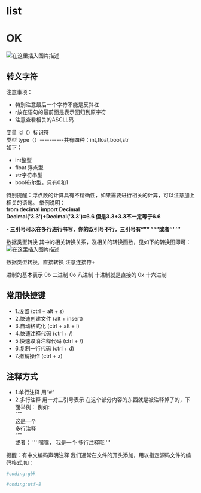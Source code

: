# list
# OK
![在这里插入图片描述](https://img-blog.csdnimg.cn/20210312100219697.png?x-oss-process=image/watermark,type_ZmFuZ3poZW5naGVpdGk,shadow_10,text_aHR0cHM6Ly9ibG9nLmNzZG4ubmV0L3dlaXhpbl80MDc0OTA0Mw==,size_16,color_FFFFFF,t_70#pic_center)

## **转义字符**

注意事项：

 - 特别注意最后一个字符不能是反斜杠
 - r放在语句的最前面是表示回归到原字符
 - 注意查看相关的ASCLL码

	
变量
id（）标识符  
类型 type（）----------共有四种：int,float,bool,str  
如下：  
 - 	int整型
 - 	float 浮点型
 - 	str字符串型
 - bool布尔型，只有0和1
	
特别提醒：浮点数的计算具有不精确性，如果需要进行相关的计算，可以注意加上相关的语句。
举例说明：  
**from decimal import Decimal  
Decimal('3.3')+Decimal('3.3')=6.6
但是3.3+3.3不一定等于6.6**
		
 **- 三引号可以在多行进行书写，你的双引号不行，三引号有“”“ ”“”或者‘’‘  ’‘’**

数据类型转换
其中的相关转换关系，及相关的转换函数，见如下的转换图即可：
![在这里插入图片描述](https://img-blog.csdnimg.cn/20210312101535797.png#pic_center)

数据类型转换，直接转换			注意连接符+
	
进制的基本表示
		0b 二进制
		0o 八进制
		十进制就是直接的
		0x 十六进制

## **常用快捷键**


- 1.设置 (ctrl + alt + s)
- 2.快速创建文件 (alt + insert)
- 3.自动格式化 (ctrl + alt + l)
- 4.快速注释代码 (ctrl + /)
- 5.快速取消注释代码 (ctrl + /)
- 6.复制一行代码 (ctrl + d)
- 7.撤销操作 (ctrl + z)


## 注释方式


- 1.单行注释  用“#”
- 2.多行注释  用一对三引号表示    在这个部分内容的东西就是被注释掉了的，下面举例：
例如:  
“”"  
这是一个  
多行注释  
“”"  
或者：
'''
嘿嘿，
我是一个
多行注释哦
'''

提醒：有中文编码声明注释  我们通常在文件的开头添加，用以指定源码文件的编码格式,如：

```python
#coding:gbk
```

```python
#coding:utf-8
```